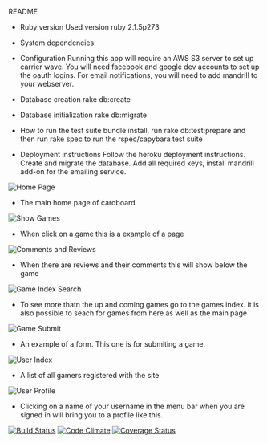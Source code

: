 README

* Ruby version
Used version ruby 2.1.5p273

* System dependencies

* Configuration
Running this app will require an AWS S3 server to set up carrier wave.
You will need facebook and google dev accounts to set up the oauth logins.
For email notifications, you will need to add mandrill to your webserver.

* Database creation
rake db:create

* Database initialization
rake db:migrate

* How to run the test suite
bundle install, run rake db:test:prepare and then run rake spec to run the rspec/capybara test suite

* Deployment instructions
Follow the heroku deployment instructions.  Create and migrate the database.
Add all required keys, install mandrill add-on for the emailing service.

![Home Page](
https://i.imgur.com/H7bMWy2.jpg)
* The main home page of cardboard

![Show Games](
https://i.imgur.com/nsmdIE5.png)
* When click on a game this is a example of a page

![Comments and Reviews](
https://i.imgur.com/rZ4MFgu.png)
* When there are reviews and their comments this will show below the game

![Game Index Search](
https://i.imgur.com/aGem1vg.png)
* To see more thatn the up and coming games go to the games index. it is also possible to seach for games from here as well as the main page

![Game Submit](
https://i.imgur.com/gSA0bp4.png)
* An example of a form. This one is for submiting a game.

![User Index](
https://i.imgur.com/SBfCDRi.png)
* A list of all gamers registered with the site

![User Profile](
https://i.imgur.com/f8Xfvo1.png)
* Clicking on a name of your username in the menu bar when you are signed in will bring you to a profile like this.

[![Build Status](https://travis-ci.org/SensitiveLion/cardboard.svg?branch=master)](https://travis-ci.org/SensitiveLion/cardboard) [![Code Climate](
https://codeclimate.com/github/SensitiveLion/cardboard.png)](https://codeclimate.com/github/SensitiveLion/cardboard) [![Coverage Status](
https://coveralls.io/repos/SensitiveLion/cardboard/badge.png)](https://coveralls.io/r/SensitiveLion/cardboard)
